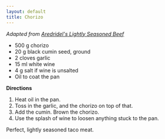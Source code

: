 ```yaml
---
layout: default
title: Chorizo
---
```


_Adapted from [Aredridel's Lightly Seasoned Beef](aredridel_lightly_seasoned_beef.md)_

* 500 g chorizo
* 20 g black cumin seed, ground
* 2 cloves garlic
* 15 ml white wine
* 4 g salt if wine is unsalted
* Oil to coat the pan

__Directions__

1. Heat oil in the pan.
2. Toss in the garlic, and the chorizo on top of that.
3. Add the cumin. Brown the chorizo.
4. Use the splash of wine to loosen anything stuck to the pan.

Perfect, lightly seasoned taco meat.
